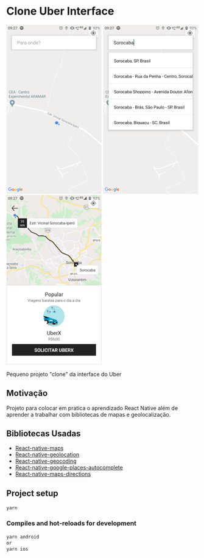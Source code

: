 # Clone Uber Interface
 <div class="row">
    <img src="/Screenshot_20201104-092703.png" alt="screenshot" width="250"/>
    <img src="/Screenshot_20201104-092717.png" alt="screenshot" width="250"/>
    <img src="/Screenshot_20201104-092737.png" alt="screenshot" width="250"/>
</div> 

Pequeno projeto "clone" da interface do Uber

## Motivação
Projeto para colocar em pratica o aprendizado React Native além de aprender a trabalhar com bibliotecas de mapas e geolocalização.

## Bibliotecas Usadas
* [React-native-maps](https://github.com/react-native-maps/react-native-maps)
* [React-native-geolocation](https://github.com/react-native-geolocation/react-native-geolocation)
* [React-native-geocoding](https://github.com/marlove/react-native-geocoding#readme)
* [React-native-google-places-autocomplete](https://github.com/FaridSafi/react-native-google-places-autocomplete)
* [React-native-maps-directions](https://github.com/bramus/react-native-maps-directions)

## Project setup
```
yarn
```

### Compiles and hot-reloads for development
```
yarn android
or
yarn ios
```
